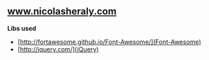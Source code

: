 ##  www.nicolasheraly.com ##


<b>Libs used</b>

- [http://fortawesome.github.io/Font-Awesome/](Font-Awesome)
- [http://jquery.com/](jQuery)
